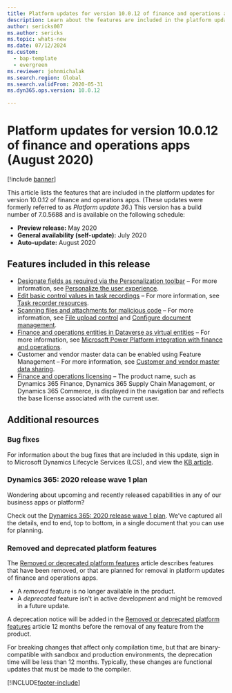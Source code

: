 ```yaml
---
title: Platform updates for version 10.0.12 of finance and operations apps (August 2020)
description: Learn about the features are included in the platform updates for version 10.0.12 of finance and operations apps.
author: sericks007
ms.author: sericks
ms.topic: whats-new
ms.date: 07/12/2024
ms.custom: 
  - bap-template
  - evergreen
ms.reviewer: johnmichalak
ms.search.region: Global
ms.search.validFrom: 2020-05-31
ms.dyn365.ops.version: 10.0.12

---
```


# Platform updates for version 10.0.12 of finance and operations apps (August 2020)

[!include [banner](../includes/banner.md)]

This article lists the features that are included in the platform updates for version 10.0.12 of finance and operations apps. (These updates were formerly referred to as *Platform update 36*.) This version has a build number of 7.0.5688 and is available on the following schedule:

- **Preview release:** May 2020
- **General availability (self-update):** July 2020
- **Auto-update:** August 2020

## Features included in this release

-  [Designate fields as required via the Personalization toolbar](/dynamics365-release-plan/2020wave1/finance-operations-crossapp-capabilities/usability-improvements-filtering-personalization) – For more information, see 
[Personalize the user experience](../../fin-ops/get-started/personalize-user-experience.md). 
-  [Edit basic control values in task recordings](/dynamics365-release-plan/2020wave1/finance-operations-crossapp-capabilities/new-task-recorder-capabilities-rsat) – For more information, see [Task recorder resources](../user-interface/task-recorder.md).
-  [Scanning files and attachments for malicious code](/dynamics365-release-plan/2020wave1/finance-operations-crossapp-capabilities/scanning-files-attachments-malicious-code) – For more information, see [File upload control](../user-interface/file-upload-control.md) and [Configure document management](../../fin-ops/organization-administration/configure-document-management.md).
- [Finance and operations entities in Dataverse as virtual entities](/dynamics365-release-plan/2020wave1/finance-operations-crossapp-capabilities/finance-operations-entities-common-data-service-as-virtual-entities) – For more information, see [Microsoft Power Platform integration with finance and operations](../power-platform/overview.md).
- Customer and vendor master data can be enabled using Feature Management – For more information, see [Customer and vendor master data sharing](../sysadmin/cross-company-data-sharing.md#customer-and-vendor-master-data-sharing).
- [Finance and operations licensing](/dynamics365-release-plan/2020wave1/finance-operations-crossapp-capabilities/finance-operations-licensing) – The product name, such as Dynamics 365 Finance, Dynamics 365 Supply Chain Management, or Dynamics 365 Commerce, is displayed in the navigation bar and reflects the base license associated with the current user.

## Additional resources

### Bug fixes

For information about the bug fixes that are included in this update, sign in to Microsoft Dynamics Lifecycle Services (LCS), and view the [KB article](https://fix.lcs.dynamics.com/Issue/Details?bugId=453382&dbType=3&qc=a68cf77635c0ab926e7b1b75c6925c82a23058c524c4d728ba8b30fedaf41746).

### Dynamics 365: 2020 release wave 1 plan

Wondering about upcoming and recently released capabilities in any of our business apps or platform?

Check out the [Dynamics 365: 2020 release wave 1 plan](/dynamics365-release-plan/2020wave1/index). We've captured all the details, end to end, top to bottom, in a single document that you can use for planning.

### Removed and deprecated platform features

The [Removed or deprecated platform features](../../fin-ops/get-started/removed-deprecated-features-platform-updates.md) article describes features that have been removed, or that are planned for removal in platform updates of finance and operations apps.

- A *removed* feature is no longer available in the product.
- A *deprecated* feature isn't in active development and might be removed in a future update.

A deprecation notice will be added in the [Removed or deprecated platform features](../../fin-ops/get-started/removed-deprecated-features-platform-updates.md) article 12 months before the removal of any feature from the product.

For breaking changes that affect only compilation time, but that are binary-compatible with sandbox and production environments, the deprecation time will be less than 12 months. Typically, these changes are functional updates that must be made to the compiler.


[!INCLUDE[footer-include](../../../includes/footer-banner.md)]

